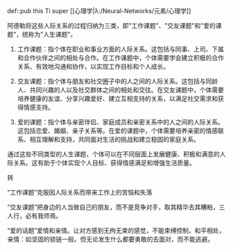 def::pub this Ti super [[心理学|λ:/Neural-Networks/元素/心理学]]


阿德勒将这些人际关系的过程归纳为三类，即"工作课题"、"交友课题"和"爱的课题"，统称为"人生课题"。

1. 工作课题：指个体在职业和事业方面的人际关系。这包括与同事、上司、下属和合作伙伴之间的相处与合作。在工作课题中，个体需要学会建立积极的合作关系、有效地沟通和协作，以实现工作目标和个人成长。

2. 交友课题：指个体与朋友和社交圈子中的人之间的人际关系。这包括与同龄人、共同兴趣的人以及社交群体之间的相处和交往。在交友课题中，个体需要培养健康的友谊、分享兴趣爱好、建立互相支持的关系，以满足社交需求和获得情感支持。

3. 爱的课题：指个体与亲密伴侣、家庭成员和亲密关系中的人之间的人际关系。这包括恋爱、婚姻、亲子关系等。在爱的课题中，个体需要培养亲密的情感联系、相互理解和支持，共同面对生活的挑战和建立稳固的家庭关系。

通过这些不同类型的人生课题，个体可以在不同层面上发展健康、积极和满意的人际关系。这有助于个体实现个人目标、获得情感满足和增强生活质量。

转

“工作课题”克服因人际关系而带来工作上的苦恼和失落

“交友课题”把身边的人当做自己的朋友，而不是竞争对手，取其精华去其糟粕，三人行，必有我师焉。

“爱的话题”爱情和亲情。让对方感到无拘无束的感觉，不能束缚控制，和平相处，亲情：如坚固的锁链一般。但无论发生什么都要勇敢的去面对，而不能逃避。